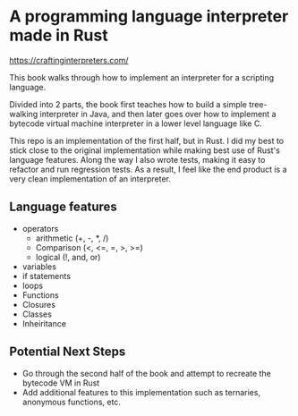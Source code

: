 # A programming language interpreter made in Rust
https://craftinginterpreters.com/

This book walks through how to implement an interpreter for a scripting language. 

Divided into 2 parts, the book first teaches how to build a simple tree-walking interpreter in Java, and then later goes over how to implement a bytecode virtual machine interpreter in a lower level language like C. 

This repo is an implementation of the first half, but in Rust. I did my best to stick close to the original implementation while making best use of Rust's language features. Along the way I also wrote tests, making it easy to refactor and run regression tests. As a result, I feel like the end product is a very clean implementation of an interpreter.

## Language features
- operators
  - arithmetic (+, -, *, /)
  - Comparison (<, <=, =, >, >=)
  - logical (!, and, or)
- variables
- if statements
- loops
- Functions
- Closures
- Classes
- Inheiritance

## Potential Next Steps
- Go through the second half of the book and attempt to recreate the bytecode VM in Rust
- Add additional features to this implementation such as ternaries, anonymous functions, etc.
